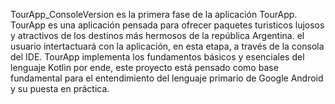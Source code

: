 TourApp_ConsoleVersion es la primera fase de la aplicación TourApp.
TourApp es una aplicación pensada para ofrecer paquetes turisticos lujosos y atractivos de los destinos más hermosos de la república Argentina.
el usuario intertactuará con la aplicación, en esta etapa, a través de la consola del IDE.
TourApp implementa los fundamentos básicos y esenciales del lenguaje Kotlin por ende, este proyecto está pensado como base fundamental 
para el entendimiento del lenguaje primario de Google Android y su puesta en práctica.
